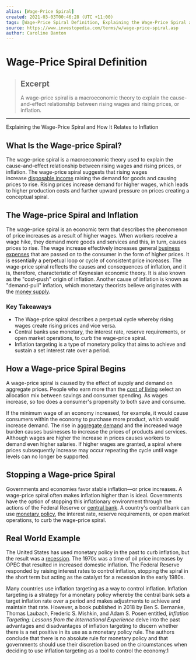 ```yaml
---
alias: [Wage-Price Spiral]
created: 2021-03-03T00:46:28 (UTC +11:00)
tags: [Wage-Price Spiral Definition, Explaining the Wage-Price Spiral and How It Relates to Inflation]
source: https://www.investopedia.com/terms/w/wage-price-spiral.asp
author: Caroline Banton
---
```


# Wage-Price Spiral Definition

> ## Excerpt
> A wage-price spiral is a macroeconomic theory to explain the cause-and-effect relationship between rising wages and rising prices, or inflation.

---

Explaining the Wage-Price Spiral and How It Relates to Inflation
## What Is the Wage-price Spiral?

The wage-price spiral is a macroeconomic theory used to explain the cause-and-effect relationship between rising wages and rising prices, or inflation. The wage-price spiral suggests that rising wages increase [disposable income](https://www.investopedia.com/terms/d/disposableincome.asp) raising the demand for goods and causing prices to rise. Rising prices increase demand for higher wages, which leads to higher production costs and further upward pressure on prices creating a conceptual spiral.

## The Wage-price Spiral and Inflation

The wage-price spiral is an economic term that describes the phenomenon of price increases as a result of higher wages. When workers receive a wage hike, they demand more goods and services and this, in turn, causes prices to rise. The wage increase effectively increases general [business expenses](https://www.investopedia.com/terms/b/businessexpenses.asp) that are passed on to the consumer in the form of higher prices. It is essentially a perpetual loop or cycle of consistent price increases. The wage-price spiral reflects the causes and consequences of inflation, and it is, therefore, characteristic of Keynesian economic theory. It is also known as the "cost-push" origin of inflation. Another cause of inflation is known as "demand-pull" inflation, which monetary theorists believe originates with the [money supply](https://www.investopedia.com/terms/m/moneysupply.asp).

### Key Takeaways

-   The Wage-price spiral describes a perpetual cycle whereby rising wages create rising prices and vice versa.
-   Central banks use monetary, the interest rate, reserve requirements, or open market operations, to curb the wage-price spiral.
-   Inflation targeting is a type of monetary policy that aims to achieve and sustain a set interest rate over a period.

## How a Wage-price Spiral Begins

A wage-price spiral is caused by the effect of supply and demand on aggregate prices. People who earn more than the [cost of living](https://www.investopedia.com/terms/c/cost-of-living.asp) select an allocation mix between savings and consumer spending. As wages increase, so too does a consumer's propensity to both save and consume.

If the minimum wage of an economy increased, for example, it would cause consumers within the economy to purchase more product, which would increase demand. The rise in [aggregate demand](https://www.investopedia.com/terms/a/aggregatedemand.asp) and the increased wage burden causes businesses to increase the prices of products and services. Although wages are higher the increase in prices causes workers to demand even higher salaries. If higher wages are granted, a spiral where prices subsequently increase may occur repeating the cycle until wage levels can no longer be supported.

## Stopping a Wage-price Spiral

Governments and economies favor stable inflation—or price increases. A wage-price spiral often makes inflation higher than is ideal. Governments have the option of stopping this inflationary environment through the actions of the Federal Reserve or [central bank](https://www.investopedia.com/terms/c/centralbank.asp). A country's central bank can use [monetary policy](https://www.investopedia.com/terms/m/monetarypolicy.asp), the interest rate, reserve requirements, or open market operations, to curb the wage-price spiral.

## Real World Example

The United States has used monetary policy in the past to curb inflation, but the result was a [recession](https://www.investopedia.com/terms/r/recession.asp). The 1970s was a time of oil price increases by OPEC that resulted in increased domestic inflation. The Federal Reserve responded by raising interest rates to control inflation, stopping the spiral in the short term but acting as the catalyst for a recession in the early 1980s.

Many countries use inflation targeting as a way to control inflation. Inflation targeting is a strategy for a monetary policy whereby the central bank sets a target inflation rate over a period and makes adjustments to achieve and maintain that rate. However, a book published in 2018 by Ben S. Bernanke, Thomas Laubach, Frederic S. Mishkin, and Adam S. Posen entitled, _Inflation Targeting: Lessons from the International Experience_ delve into the past advantages and disadvantages of inflation targeting to discern whether there is a net positive in its use as a monetary policy rule. The authors conclude that there is no absolute rule for monetary policy and that governments should use their discretion based on the circumstances when deciding to use inflation targeting as a tool to control the economy.1
